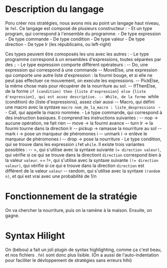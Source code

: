 # Description du langage

Poru créer nos stratégies, nous avons mis au point un langage haut niveau, le `fml`. Ce langage est composé de plusieurs constructeur :
	- Et un type program, qui correspond à l'ensemble du programme.
	- De type expression
	- De type commande
	- De type condition
	- De type valeur
	- De type direction
	- De type lr (les républicains, ou left-right)

Ces types peuvent être comoposés les uns avec les autres :
	- Le type programme correspond à un ensembles d'expressions, toutes séparées par des `;`
	- Le type expression comporte différent opérateurs :
		-- Do, une expression qui correspond à une commande
		-- MoveElse, une expression qui comporte une autre liste d'expression : la fourmi bouge, et si elle ne peut pas effectuer ce mouvement, on execute les expressions.
		-- PickElse, la même chose mais pour récupérer de la nourriture au sol.
		-- IfThenElse, de la forme `if (condition) then {liste d'expression} else {liste d'expression}, qui est assez descriptive.
		-- While, de la forme `while (condition) do {liste d'expressions}, assez clair aussi
		-- Macro, qui défini une macro avec la syntaxe `macro nom_de_la_macro : liste_dexpressions `
		-- Call, qui appelle la macro nommée.
	- Le type commande, qui correspond à des instruction basiques. Il comprend les instructions suivantes :
		-- nop -> aucune opération, ne fait rien
		-- move -> la fourmi avance
		-- turn lr -> la fourmi tourne dans la direction lr
		-- pickup -> ramasse la nourriture au sol
		-- mark i -> pose un marqueur de phéromones i
		-- unmark i -> enlève le marqueur de phéromones i
		-- drop -> pose la nourriture
	- Le type condition, qui se trouve dans les expression `if`et `while`. Il existe trois variantes possibles :
		-- =, qui s'utilise avec la syntaxe suivante `(= direction valeur)`, qui vérifie si ce qui se trouve dans la directiont `direction` correspond bien à la valeur `valeur`.
		== !=, qui s'utilise avec la syntaxe suivante `(!= direction valeur)`, qui vérifie si ce qui e trouve dans la direction `direction` est différent de la valeur `valeur`
		-- random, qui s'utilise avec la syntaxe `(random n)`, et qui est vrai avec une probabilité de 1/n



# Fonctionnement de la stratégie

On va chercher la nourriture, puis on la ramène à la maison. Ensuite, on gagne.


# Syntax Hilight

On (bébou) a fait un joli plugin de syntax highlighting, comme ça c'est beau, et nos fichiers `.fml` sont donc plus lisible. (On a aussi de l'auto-indentation pour faciliter le dévloppement de stratégies sans erreurs hihi)
